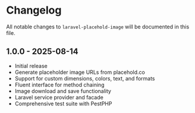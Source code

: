 # Changelog

All notable changes to `laravel-placehold-image` will be documented in this file.

## 1.0.0 - 2025-08-14

- Initial release
- Generate placeholder image URLs from placehold.co
- Support for custom dimensions, colors, text, and formats
- Fluent interface for method chaining
- Image download and save functionality
- Laravel service provider and facade
- Comprehensive test suite with PestPHP
